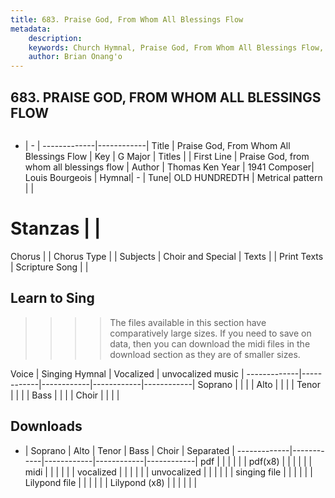 ```yaml
---
title: 683. Praise God, From Whom All Blessings Flow
metadata:
    description: 
    keywords: Church Hymnal, Praise God, From Whom All Blessings Flow, Praise God, from whom all blessings flow, 
    author: Brian Onang'o
---
```



## 683. PRAISE GOD, FROM WHOM ALL BLESSINGS FLOW

```txt

```

- |   -  |
-------------|------------|
Title | Praise God, From Whom All Blessings Flow |
Key | G Major |
Titles |  |
First Line | Praise God, from whom all blessings flow |
Author | Thomas Ken
Year | 1941
Composer| Louis Bourgeois |
Hymnal|  - |
Tune| OLD HUNDREDTH |
Metrical pattern | |
# Stanzas |  |
Chorus |  |
Chorus Type |  |
Subjects | Choir and Special |
Texts |  |
Print Texts | 
Scripture Song |  |
  
## Learn to Sing

>>>> The files available in this section have comparatively large sizes. If you need to save on data, then you can download the midi files in the download section as they are of smaller sizes.

Voice |  Singing Hymnal | Vocalized | unvocalized music |
-------------|------------|------------|------------|------------|
Soprano | | | |
Alto | | | |
Tenor | | | |
Bass | | | |
Choir | | | |

## Downloads

- |  Soprano | Alto | Tenor | Bass | Choir | Separated |
-------------|------------|------------|------------|------------|
pdf | | | | | |
pdf(x8) | | | | | |
midi | | | | | |
vocalized | | | | | |
unvocalized | | | | | |
singing file | | | | | |
Lilypond file | | | | | |
Lilypond (x8) | | | | | |
  
